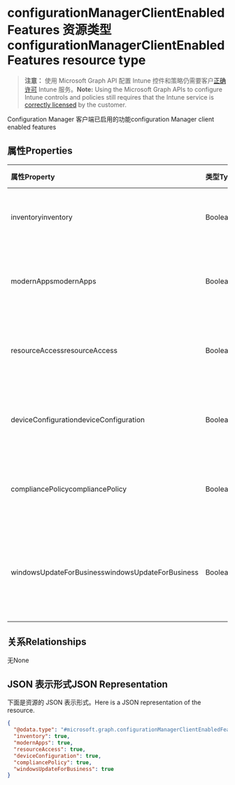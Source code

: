 # <a name="configurationmanagerclientenabledfeatures-resource-type"></a><span data-ttu-id="32310-101">configurationManagerClientEnabledFeatures 资源类型</span><span class="sxs-lookup"><span data-stu-id="32310-101">configurationManagerClientEnabledFeatures resource type</span></span>

> <span data-ttu-id="32310-102">**注意：** 使用 Microsoft Graph API 配置 Intune 控件和策略仍需要客户[正确许可](https://go.microsoft.com/fwlink/?linkid=839381) Intune 服务。</span><span class="sxs-lookup"><span data-stu-id="32310-102">**Note:** Using the Microsoft Graph APIs to configure Intune controls and policies still requires that the Intune service is [correctly licensed](https://go.microsoft.com/fwlink/?linkid=839381) by the customer.</span></span>

<span data-ttu-id="32310-103">Configuration Manager 客户端已启用的功能</span><span class="sxs-lookup"><span data-stu-id="32310-103">configuration Manager client enabled features</span></span>
## <a name="properties"></a><span data-ttu-id="32310-104">属性</span><span class="sxs-lookup"><span data-stu-id="32310-104">Properties</span></span>
|<span data-ttu-id="32310-105">属性</span><span class="sxs-lookup"><span data-stu-id="32310-105">Property</span></span>|<span data-ttu-id="32310-106">类型</span><span class="sxs-lookup"><span data-stu-id="32310-106">Type</span></span>|<span data-ttu-id="32310-107">说明</span><span class="sxs-lookup"><span data-stu-id="32310-107">Description</span></span>|
|:---|:---|:---|
|<span data-ttu-id="32310-108">inventory</span><span class="sxs-lookup"><span data-stu-id="32310-108">inventory</span></span>|<span data-ttu-id="32310-109">Boolean</span><span class="sxs-lookup"><span data-stu-id="32310-109">Boolean</span></span>|<span data-ttu-id="32310-110">目录是否由 Intune 管理</span><span class="sxs-lookup"><span data-stu-id="32310-110">Whether inventory is managed by Intune</span></span>|
|<span data-ttu-id="32310-111">modernApps</span><span class="sxs-lookup"><span data-stu-id="32310-111">modernApps</span></span>|<span data-ttu-id="32310-112">Boolean</span><span class="sxs-lookup"><span data-stu-id="32310-112">Boolean</span></span>|<span data-ttu-id="32310-113">现代应用程序是否由 Intune 管理</span><span class="sxs-lookup"><span data-stu-id="32310-113">Whether modern application is managed by Intune</span></span>|
|<span data-ttu-id="32310-114">resourceAccess</span><span class="sxs-lookup"><span data-stu-id="32310-114">resourceAccess</span></span>|<span data-ttu-id="32310-115">Boolean</span><span class="sxs-lookup"><span data-stu-id="32310-115">Boolean</span></span>|<span data-ttu-id="32310-116">资源访问权限是否由 Intune 管理</span><span class="sxs-lookup"><span data-stu-id="32310-116">Whether resource access is managed by Intune</span></span>|
|<span data-ttu-id="32310-117">deviceConfiguration</span><span class="sxs-lookup"><span data-stu-id="32310-117">deviceConfiguration</span></span>|<span data-ttu-id="32310-118">Boolean</span><span class="sxs-lookup"><span data-stu-id="32310-118">Boolean</span></span>|<span data-ttu-id="32310-119">设备配置是否由 Intune 管理</span><span class="sxs-lookup"><span data-stu-id="32310-119">Whether device configuration is managed by Intune</span></span>|
|<span data-ttu-id="32310-120">compliancePolicy</span><span class="sxs-lookup"><span data-stu-id="32310-120">compliancePolicy</span></span>|<span data-ttu-id="32310-121">Boolean</span><span class="sxs-lookup"><span data-stu-id="32310-121">Boolean</span></span>|<span data-ttu-id="32310-122">符合性策略是否由 Intune 管理</span><span class="sxs-lookup"><span data-stu-id="32310-122">Whether compliance policy is managed by Intune</span></span>|
|<span data-ttu-id="32310-123">windowsUpdateForBusiness</span><span class="sxs-lookup"><span data-stu-id="32310-123">windowsUpdateForBusiness</span></span>|<span data-ttu-id="32310-124">Boolean</span><span class="sxs-lookup"><span data-stu-id="32310-124">Boolean</span></span>|<span data-ttu-id="32310-125">适用于企业的 Windows 更新是否由 Intune 管理</span><span class="sxs-lookup"><span data-stu-id="32310-125">Whether Windows Update for Business is managed by Intune</span></span>|

## <a name="relationships"></a><span data-ttu-id="32310-126">关系</span><span class="sxs-lookup"><span data-stu-id="32310-126">Relationships</span></span>
<span data-ttu-id="32310-127">无</span><span class="sxs-lookup"><span data-stu-id="32310-127">None</span></span>
## <a name="json-representation"></a><span data-ttu-id="32310-128">JSON 表示形式</span><span class="sxs-lookup"><span data-stu-id="32310-128">JSON Representation</span></span>
<span data-ttu-id="32310-129">下面是资源的 JSON 表示形式。</span><span class="sxs-lookup"><span data-stu-id="32310-129">Here is a JSON representation of the resource.</span></span>
<!-- {
  "blockType": "resource",
  "@odata.type": "microsoft.graph.configurationManagerClientEnabledFeatures"
}
-->
``` json
{
  "@odata.type": "#microsoft.graph.configurationManagerClientEnabledFeatures",
  "inventory": true,
  "modernApps": true,
  "resourceAccess": true,
  "deviceConfiguration": true,
  "compliancePolicy": true,
  "windowsUpdateForBusiness": true
}
```



